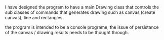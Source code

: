I have designed the program to have a main Drawing class that controls the sub classes of commands that generates drawing such as canvas (create canvas), line and rectangles. 

the program is intended to be a console programe, the issue of persistance of the canvas / drawing results needs to be thought through. 
